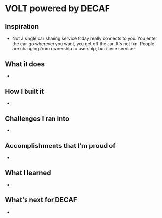 # VOLT powered by DECAF


## Inspiration
- Not a single car sharing service today really connects to you. You enter the car, go wherever you want, you get off the car. It's not fun. People are changing from ownership to usership, but these services 
## What it does
-
## How I built it
-
## Challenges I ran into
-
## Accomplishments that I'm proud of
-
## What I learned
-
## What's next for DECAF
-
